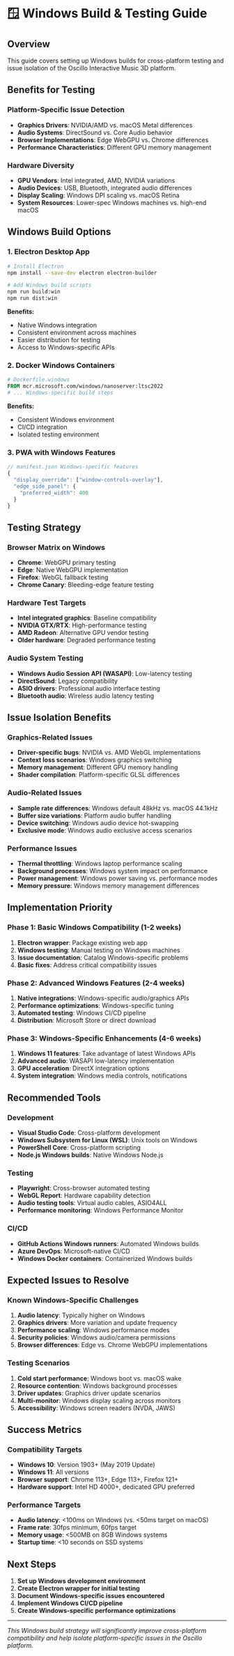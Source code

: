 # 🪟 Windows Build & Testing Guide

## Overview

This guide covers setting up Windows builds for cross-platform testing and issue isolation of the Oscillo Interactive Music 3D platform.

## Benefits for Testing

### Platform-Specific Issue Detection

- **Graphics Drivers**: NVIDIA/AMD vs. macOS Metal differences
- **Audio Systems**: DirectSound vs. Core Audio behavior
- **Browser Implementations**: Edge WebGPU vs. Chrome differences
- **Performance Characteristics**: Different GPU memory management

### Hardware Diversity

- **GPU Vendors**: Intel integrated, AMD, NVIDIA variations
- **Audio Devices**: USB, Bluetooth, integrated audio differences  
- **Display Scaling**: Windows DPI scaling vs. macOS Retina
- **System Resources**: Lower-spec Windows machines vs. high-end macOS

## Windows Build Options

### 1. Electron Desktop App

```bash
# Install Electron
npm install --save-dev electron electron-builder

# Add Windows build scripts
npm run build:win
npm run dist:win
```

**Benefits:**

- Native Windows integration
- Consistent environment across machines
- Easier distribution for testing
- Access to Windows-specific APIs

### 2. Docker Windows Containers

```dockerfile
# Dockerfile.windows
FROM mcr.microsoft.com/windows/nanoserver:ltsc2022
# ... Windows-specific build steps
```

**Benefits:**

- Consistent Windows environment
- CI/CD integration
- Isolated testing environment

### 3. PWA with Windows Features

```javascript
// manifest.json Windows-specific features
{
  "display_override": ["window-controls-overlay"],
  "edge_side_panel": {
    "preferred_width": 400
  }
}
```

## Testing Strategy

### Browser Matrix on Windows

- **Chrome**: WebGPU primary testing
- **Edge**: Native WebGPU implementation
- **Firefox**: WebGL fallback testing
- **Chrome Canary**: Bleeding-edge feature testing

### Hardware Test Targets

- **Intel integrated graphics**: Baseline compatibility
- **NVIDIA GTX/RTX**: High-performance testing
- **AMD Radeon**: Alternative GPU vendor testing
- **Older hardware**: Degraded performance testing

### Audio System Testing

- **Windows Audio Session API (WASAPI)**: Low-latency testing
- **DirectSound**: Legacy compatibility
- **ASIO drivers**: Professional audio interface testing
- **Bluetooth audio**: Wireless audio latency testing

## Issue Isolation Benefits

### Graphics-Related Issues

- **Driver-specific bugs**: NVIDIA vs. AMD WebGL implementations
- **Context loss scenarios**: Windows graphics switching
- **Memory management**: Different GPU memory handling
- **Shader compilation**: Platform-specific GLSL differences

### Audio-Related Issues

- **Sample rate differences**: Windows default 48kHz vs. macOS 44.1kHz
- **Buffer size variations**: Platform audio buffer handling
- **Device switching**: Windows audio device hot-swapping
- **Exclusive mode**: Windows audio exclusive access scenarios

### Performance Issues

- **Thermal throttling**: Windows laptop performance scaling
- **Background processes**: Windows system impact on performance
- **Power management**: Windows power saving vs. performance modes
- **Memory pressure**: Windows memory management differences

## Implementation Priority

### Phase 1: Basic Windows Compatibility (1-2 weeks)

1. **Electron wrapper**: Package existing web app
2. **Windows testing**: Manual testing on Windows machines
3. **Issue documentation**: Catalog Windows-specific problems
4. **Basic fixes**: Address critical compatibility issues

### Phase 2: Advanced Windows Features (2-4 weeks)

1. **Native integrations**: Windows-specific audio/graphics APIs
2. **Performance optimizations**: Windows-specific tuning
3. **Automated testing**: Windows CI/CD pipeline
4. **Distribution**: Microsoft Store or direct download

### Phase 3: Windows-Specific Enhancements (4-6 weeks)

1. **Windows 11 features**: Take advantage of latest Windows APIs
2. **Advanced audio**: WASAPI low-latency implementation
3. **GPU acceleration**: DirectX integration options
4. **System integration**: Windows media controls, notifications

## Recommended Tools

### Development

- **Visual Studio Code**: Cross-platform development
- **Windows Subsystem for Linux (WSL)**: Unix tools on Windows
- **PowerShell Core**: Cross-platform scripting
- **Node.js Windows builds**: Native Windows Node.js

### Testing

- **Playwright**: Cross-browser automated testing
- **WebGL Report**: Hardware capability detection
- **Audio testing tools**: Virtual audio cables, ASIO4ALL
- **Performance monitoring**: Windows Performance Monitor

### CI/CD

- **GitHub Actions Windows runners**: Automated Windows builds
- **Azure DevOps**: Microsoft-native CI/CD
- **Windows Docker containers**: Containerized Windows builds

## Expected Issues to Resolve

### Known Windows-Specific Challenges

1. **Audio latency**: Typically higher on Windows
2. **Graphics drivers**: More variation and update frequency
3. **Performance scaling**: Windows performance modes
4. **Security policies**: Windows audio/camera permissions
5. **Browser differences**: Edge vs. Chrome WebGPU implementations

### Testing Scenarios

1. **Cold start performance**: Windows boot vs. macOS wake
2. **Resource contention**: Windows background processes
3. **Driver updates**: Graphics driver update scenarios
4. **Multi-monitor**: Windows display scaling across monitors
5. **Accessibility**: Windows screen readers (NVDA, JAWS)

## Success Metrics

### Compatibility Targets

- **Windows 10**: Version 1903+ (May 2019 Update)
- **Windows 11**: All versions
- **Browser support**: Chrome 113+, Edge 113+, Firefox 121+
- **Hardware support**: Intel HD 4000+, dedicated GPU preferred

### Performance Targets

- **Audio latency**: <100ms on Windows (vs. <50ms target on macOS)
- **Frame rate**: 30fps minimum, 60fps target
- **Memory usage**: <500MB on 8GB Windows systems
- **Startup time**: <10 seconds on SSD systems

## Next Steps

1. **Set up Windows development environment**
2. **Create Electron wrapper for initial testing**
3. **Document Windows-specific issues encountered**
4. **Implement Windows CI/CD pipeline**
5. **Create Windows-specific performance optimizations**

---

*This Windows build strategy will significantly improve cross-platform compatibility and help isolate platform-specific issues in the Oscillo platform.*
